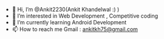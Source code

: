 - 👋 Hi, I’m @Ankit2230(Ankit Khandelwal :) )
- 👀 I’m interested in Web Development , Competitive coding
- 🌱 I’m currently learning Android Development
- 📫 How to reach me Gmail : ankitkh75@gmail.com

<!---
Ankit2230/Ankit2230 is a ✨ special ✨ repository because its `README.md` (this file) appears on your GitHub profile.
You can click the Preview link to take a look at your changes.
--->
